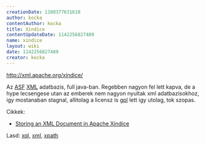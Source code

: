 ```yaml
---
creationDate: 1108377631610 
author: kocka 
contentAuthor: kocka 
title: Xindice 
contentUpdateDate: 1142256827489 
name: xindice 
layout: wiki 
date: 1142256827489 
creator: kocka 
---
```

http://xml.apache.org/xindice/

Az [ASF](ASF.html) [XML](XML.html) adatbazis, full java-ban. Regebben nagyon fel lett kapva, de a hype lecsengese utan az emberek nem nagyon nyultak xml adatbazisokhoz, igy mostanaban stagnal, allitolag a licensz is [gpl](GPL.html) lett igy utolag, tok szopas.

Cikkek:

*   [Storing an XML Document in Apache Xindice](http://xml.apache.org/xindice/)



Lasd: [xql](xql.html), [xml](XML.html), [xpath](XPath.html)
